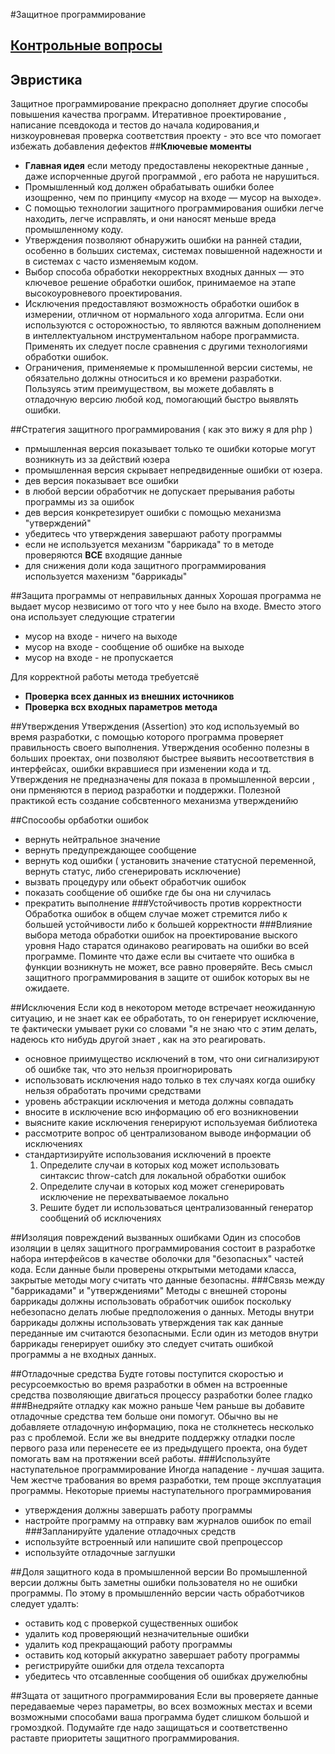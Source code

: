 #Защитное программирование
## **[Контрольные вопросы](../control_list/defence_coding.md)**
## **Эвристика**
Защитное программирование прекрасно дополняет другие способы повышения качества программ. Итеративное проектирование
, написание псевдокода и тестов до начала кодирования,и низкоуровневая проверка соответствия проекту - 
это все что помогает избежать добавления дефектов
##**Ключевые моменты**
- **Главная идея** если методу предоставлены некоректные данные , даже испорченные другой программой ,
его работа не нарушиться.
- Промышленный код должен обрабатывать ошибки более изощренно, чем по принципу «мусор на входе — мусор на выходе».
- С помощью технологии защитного программирования ошибки легче находить, легче исправлять, и они наносят меньше
 вреда промышленному коду.
- Утверждения позволяют обнаружить ошибки на ранней стадии, особенно в больших системах, системах повышенной
 надежности и в системах с часто изменяемым кодом.
- Выбор способа обработки некорректных входных данных — это ключевое решение обработки ошибок, принимаемое на этапе 
высокоуровневого проектирования.
- Исключения предоставляют возможность обработки ошибок в измерении, отличном от нормального хода алгоритма. Если
 они используются с осторожностью, то являются важным дополнением в интеллектуальном инструментальном наборе 
 программиста. Применять их следует после сравнения с другими технологиями обработки ошибок.
- Ограничения, применяемые к промышленной версии системы, не обязательно должны относиться и ко времени 
разработки. Пользуясь этим преимуществом, вы можете добавлять в отладочную версию любой код, помогающий быстро 
выявлять ошибки.

##Стратегия защитного программирования ( как это вижу я для php )
- прмышленная версия показывает только те ошибки которые могут возникнуть из за действий юзера
- промышленная версия скрывает непредвиденные ошибки от юзера.
- дев версия показывает все ошибки
- в любой версии обработчик не допускает прерывания работы программы из за ошибок
- дев версия конкретезирует ошибки с помощью механизма "утверждений"
- убедитесь что утверждения завершают работу программы
- если не используется механизм "баррикада" то в методе проверяются **ВСЕ** входящие данные
- для снижения доли кода защитного программирования используется махенизм "баррикады"

##Защита программы от неправильных данных
Хорошая программа не выдает мусор незвисимо от того что у нее было на входе. Вместо этого она использует
следующие стратегии
- мусор на входе - ничего на выходе
- мусор на входе - сообщение об ошибке на выходе
- мусор на входе - не пропускается

Для корректной работы метода требуетсяё
- **Проверка всех данных из внешних источников**
- **Проверка всх входных параметров метода** 

##Утверждения
Утверждения (Assertion) это код используемый во время разработки, с помощью которого программа проверяет правильность
своего выполнения. Утверждения особенно полезны в больших проектах, они позволяют быстрее выявить несоответствия в 
интерфейсах, ошибки вкравшиеся при изменении кода и тд. Утверждения не предназначены для показа в промышленной 
версии , они прменяются в период разработки и поддержки. Полезной практикой есть создание собсвтенного механизма 
утвержденийю

##Спосообы орбаботки ошибок
- вернуть нейтральное значение
- вернуть предупреждающее сообщение
- вернуть код ошибки ( установить значение статусной переменной, вернуть статус, либо сгенерировать исключение)
- вызвать процедуру или обьект обработчик ошибок
- показать сообщение об ошибке где бы она ни случилась
- прекратить выполнение
###Устойчивость против корректности
Обработка ошибок в общем случае может стремится либо к большей устойчивости либо к большей корректности
###Влияние выбора метода обработки ошибок на проектирование выского уровня
Надо старатся одинаково реагировать на ошибки во всей программе. Поминте что даже если вы считаете что ошибка 
в функции возникнуть не может, все равно проверяйте. Весь смысл защитного программирования в защите от ошибок 
которых вы не ожидаете.

##Исключения
Если код в некотором методе встречает неожиданную ситуацию, и не знает как ее обработать, то он генерирует 
исключение, те фактически умывает руки со словами "я не знаю что с этим делать, надеюсь кто нибудь другой знает ,
как на это реагировать.
- основное приимущество исключений в том, что они сигнализируют об ошибке так, что это нельзя проигнорировать
- использовать исключения надо только в тех случаях когда ошибку нельзя обработать прочими средствами
- уровень абстракции исключения и метода должны совпадать
- вносите в исключение всю информацию об его возникновении
- выясните какие исключения генерируют используемая библиотека
- рассмотрите вопрос об централизованом выводе информации об исключениях
- стандартизируйте использования исключений в проекте
    1. Определите случаи в которых код может использовать синтаксис throw-catch для локальной обработки ошибок
    2. Определите случаи в которых код может сгенерировать исключение не перехватываемое локально
    3. Решите будет ли использоваться централизованный генератор сообщений об исключениях
    
##Изоляция повреждений вызванных ошибками
Один из способов изоляции в целях защитного программирования состоит в разработке набора интерфейсов в качестве
оболочки для "безопасных" частей кода. Если данные были проверены открытыми методами класса, закрытые 
методы могу считать что данные безопасны.
###Связь между "баррикадами" и "утверждениями" 
Методы с внешней стороны баррикады должны использовать обработчик ошибок поскольку небезопасно делать любые
предположения о данных. Методы внутри баррикады должны использовать утверждения так как данные переданные им
считаются безопасными. Если один из методов внутри баррикады генерирует ошибку это следует считать ошибкой 
программы а не входных данных.

##Отладочные средства
Будте готовы поступится скоростью и ресурсоемкостью во время разработки в обмен на встроенные средства позволяющие
двигаться процессу разработки более гладко
###Внедряйте отладку как можно раньше
Чем раньше вы добавите отладочные средства тем больше они помогут. Обычно вы не добавляете отладочную информацию,
пока не столкнетесь несколько раз с проблемой. Если же вы внедрите поддержку отладки после первого раза или перенесете
ее из предыдущего проекта, она будет помогать вам на протяжении всей работы.
###Используйте наступательное программирование
Иногда нападение - лучшая защита. Чем жестче трабования во время разработки, тем проще эксплуатация программы.
Некоторые приемы наступательного программирования
- утверждения должны завершать работу программы
- настройте программу на отправку вам журналов ошибок по email
###Запланируйте удаление отладочных средств
- используйте встроенный или напишите свой препроцессор
- используйте отладочные заглушки

##Доля защитного кода в промышленной версии
Во промышленной версии должны быть заметны ошибки пользователя но не ошибки программы.
По этому в промышленнйо версии часть обработчиков следует удалть:
- оставить код с проверкой существенных ошибок
- удалить код проверяющий незначительные ошибки
- удалить код прекращающий работу программы
- оставить код который аккуратно завершает работу программы
- регистрируйте ошибки для отдела техсапорта
- убедитесь что отсавленные сообщения об ошибках дружелюбны

##Зщата от защитного программирования
Если вы проверяете данные передаваемые через параметры, во всех возможных местах и всеми возможными способами
ваша программа будет слишком большой и громоздкой. Подумайте где надо защищаться и соответственно раставте
приоритеты защитного программирования.


